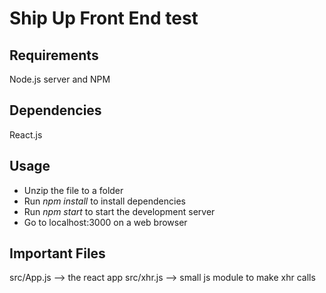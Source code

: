 # Ship Up Front End test

## Requirements
Node.js server and NPM

## Dependencies
React.js

## Usage
- Unzip the file to a folder
- Run *npm install* to install dependencies
- Run *npm start* to start the development server
- Go to localhost:3000 on a web browser

## Important Files
src/App.js --> the react app
src/xhr.js --> small js module to make xhr calls